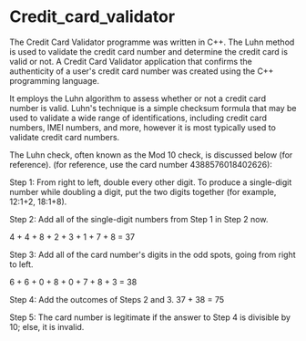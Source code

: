 # Credit_card_validator
 
The Credit Card Validator programme was written in C++. The Luhn method is used to validate the credit card number and determine the credit card is valid or not. A Credit Card Validator application that confirms the authenticity of a user's credit card number was created using the C++ programming language.

It employs the Luhn algorithm to assess whether or not a credit card number is valid. Luhn's technique is a simple checksum formula that may be used to validate a wide range of identifications, including credit card numbers, IMEI numbers, and more, however it is most typically used to validate credit card numbers.

The Luhn check, often known as the Mod 10 check, is discussed below (for reference). (for reference, use the card number 4388576018402626):

Step 1: From right to left, double every other digit. To produce a single-digit number while doubling a digit, put the two digits together (for example, 12:1+2, 18:1+8).

Step 2: Add all of the single-digit numbers from Step 1 in Step 2 now.

4 + 4 + 8 + 2 + 3 + 1 + 7 + 8 = 37

Step 3: Add all of the card number's digits in the odd spots, going from right to left.

6 + 6 + 0 + 8 + 0 + 7 + 8 + 3 = 38

Step 4: Add the outcomes of Steps 2 and 3. 37 + 38 = 75

Step 5: The card number is legitimate if the answer to Step 4 is divisible by 10; else, it is invalid.
